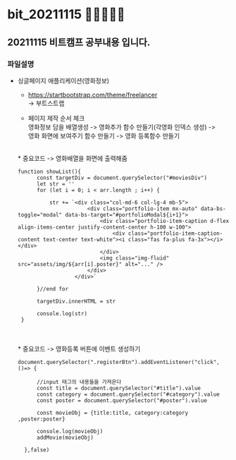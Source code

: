# bit_20211115  :running::running::running::running::running:

## 20211115 비트캠프 공부내용 입니다.

### 파일설명

* 싱글페이지 애플리케이션(영화정보)
  
  * https://startbootstrap.com/theme/freelancer</br>
  -> 부트스트랩
  
  * 페이지 제작 순서 체크</br>
  영화정보 담을 배열생성 -> 영화추가 함수 만들기(각영화 인덱스 생성) -></br>
  영화 화면에 보여주기 함수 만들기 -> 영화 등록함수 만들기
  </br>
  * 중요코드 -> 영화배열을 화면에 출력해줌
  </br>
  
  ```
  function showList(){
        const targetDiv = document.querySelector("#moviesDiv")
        let str = ''
        for (let i = 0; i < arr.length ; i++) {

            str += `<div class="col-md-6 col-lg-4 mb-5">
                        <div class="portfolio-item mx-auto" data-bs-toggle="modal" data-bs-target="#portfolioModal${i+1}">
                            <div class="portfolio-item-caption d-flex align-items-center justify-content-center h-100 w-100">
                                <div class="portfolio-item-caption-content text-center text-white"><i class="fas fa-plus fa-3x"></i></div>
                            </div>
                            <img class="img-fluid" src="assets/img/${arr[i].poster}" alt="..." />
                        </div>
                    </div>`

        }//end for

        targetDiv.innerHTML = str

        console.log(str)
   }
   ```
    
  </br>
  </br>
  * 중요코드 -> 영화등록 버튼에 이벤트 생성하기
  
  ```
  document.querySelector(".registerBtn").addEventListener("click",()=> {

        //input 태그의 내용들을 가져온다
        const title = document.querySelector("#title").value
        const category = document.querySelector("#category").value
        const poster = document.querySelector("#poster").value

        const movieObj = {title:title, category:category ,poster:poster}

        console.log(movieObj)
        addMovie(movieObj)

    },false)
  

